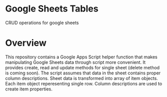 # Google Sheets Tables
CRUD operations for google sheets

# Overview
This repository contains a Google Apps Script helper function that makes manipulating Google Sheets data through script more convenient. It provides create, read and update methods for single sheet (delete method is coming soon). The script assumes that data in the sheet contains proper column descriptions. Sheet data is transformed into array of item objects. Each item object reperesenting single row. Column descriptions are used to create item properties.
